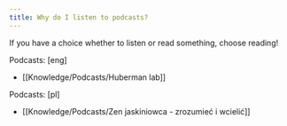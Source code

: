 ```yaml
---
title: Why do I listen to podcasts?
---
```

If you have a choice whether to listen or read something, choose reading!

Podcasts: [eng]
- [[Knowledge/Podcasts/Huberman lab]]

Podcasts: [pl]
- [[Knowledge/Podcasts/Zen jaskiniowca - zrozumieć i wcielić]]